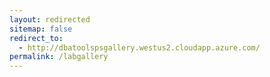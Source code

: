 ```yaml
---
layout: redirected
sitemap: false
redirect_to:
  - http://dbatoolspsgallery.westus2.cloudapp.azure.com/
permalink: /labgallery
---
```


